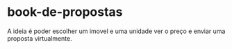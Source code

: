 # book-de-propostas
A ideia é poder escolher um imovel e uma unidade ver o preço e enviar uma proposta virtualmente.
